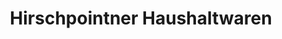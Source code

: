 ---
title: "Hirschpointner Haushaltwaren"
url: /moosburg-a-d-isar/hirschpointner-haushaltwaren/
shop: Haushaltsartikel
---